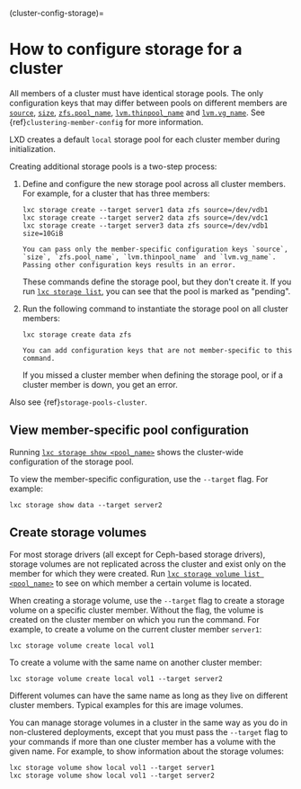 (cluster-config-storage)=
# How to configure storage for a cluster

All members of a cluster must have identical storage pools.
The only configuration keys that may differ between pools on different members are [`source`](storage-drivers), [`size`](storage-drivers), [`zfs.pool_name`](storage-zfs-pool-config), [`lvm.thinpool_name`](storage-lvm-pool-config) and [`lvm.vg_name`](storage-lvm-pool-config).
See {ref}`clustering-member-config` for more information.

LXD creates a default `local` storage pool for each cluster member during initialization.

Creating additional storage pools is a two-step process:

1. Define and configure the new storage pool across all cluster members.
   For example, for a cluster that has three members:

       lxc storage create --target server1 data zfs source=/dev/vdb1
       lxc storage create --target server2 data zfs source=/dev/vdc1
       lxc storage create --target server3 data zfs source=/dev/vdb1 size=10GiB

   ```{note}
   You can pass only the member-specific configuration keys `source`, `size`, `zfs.pool_name`, `lvm.thinpool_name` and `lvm.vg_name`.
   Passing other configuration keys results in an error.
   ```

   These commands define the storage pool, but they don't create it.
   If you run [`lxc storage list`](incus_storage_list.md), you can see that the pool is marked as "pending".
1. Run the following command to instantiate the storage pool on all cluster members:

       lxc storage create data zfs

   ```{note}
   You can add configuration keys that are not member-specific to this command.
   ```

   If you missed a cluster member when defining the storage pool, or if a cluster member is down, you get an error.

Also see {ref}`storage-pools-cluster`.

## View member-specific pool configuration

Running [`lxc storage show <pool_name>`](incus_storage_show.md) shows the cluster-wide configuration of the storage pool.

To view the member-specific configuration, use the `--target` flag.
For example:

    lxc storage show data --target server2

## Create storage volumes

For most storage drivers (all except for Ceph-based storage drivers), storage volumes are not replicated across the cluster and exist only on the member for which they were created.
Run [`lxc storage volume list <pool_name>`](incus_storage_volume_list.md) to see on which member a certain volume is located.

When creating a storage volume, use the `--target` flag to create a storage volume on a specific cluster member.
Without the flag, the volume is created on the cluster member on which you run the command.
For example, to create a volume on the current cluster member `server1`:

    lxc storage volume create local vol1

To create a volume with the same name on another cluster member:

    lxc storage volume create local vol1 --target server2

Different volumes can have the same name as long as they live on different cluster members.
Typical examples for this are image volumes.

You can manage storage volumes in a cluster in the same way as you do in non-clustered deployments, except that you must pass the `--target` flag to your commands if more than one cluster member has a volume with the given name.
For example, to show information about the storage volumes:

    lxc storage volume show local vol1 --target server1
    lxc storage volume show local vol1 --target server2

